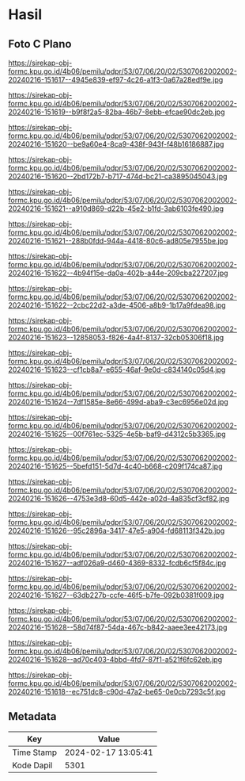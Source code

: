 # Hasil

## Foto C Plano

https://sirekap-obj-formc.kpu.go.id/4b06/pemilu/pdpr/53/07/06/20/02/5307062002002-20240216-151617--4945e839-ef97-4c26-a1f3-0a67a28edf9e.jpg

https://sirekap-obj-formc.kpu.go.id/4b06/pemilu/pdpr/53/07/06/20/02/5307062002002-20240216-151619--b9f8f2a5-82ba-46b7-8ebb-efcae90dc2eb.jpg

https://sirekap-obj-formc.kpu.go.id/4b06/pemilu/pdpr/53/07/06/20/02/5307062002002-20240216-151620--be9a60e4-8ca9-438f-943f-f48b16186887.jpg

https://sirekap-obj-formc.kpu.go.id/4b06/pemilu/pdpr/53/07/06/20/02/5307062002002-20240216-151620--2bd172b7-b717-474d-bc21-ca3895045043.jpg

https://sirekap-obj-formc.kpu.go.id/4b06/pemilu/pdpr/53/07/06/20/02/5307062002002-20240216-151621--a910d869-d22b-45e2-b1fd-3ab6103fe490.jpg

https://sirekap-obj-formc.kpu.go.id/4b06/pemilu/pdpr/53/07/06/20/02/5307062002002-20240216-151621--288b0fdd-944a-4418-80c6-ad805e7955be.jpg

https://sirekap-obj-formc.kpu.go.id/4b06/pemilu/pdpr/53/07/06/20/02/5307062002002-20240216-151622--4b94f15e-da0a-402b-a44e-209cba227207.jpg

https://sirekap-obj-formc.kpu.go.id/4b06/pemilu/pdpr/53/07/06/20/02/5307062002002-20240216-151622--2cbc22d2-a3de-4506-a8b9-1b17a9fdea98.jpg

https://sirekap-obj-formc.kpu.go.id/4b06/pemilu/pdpr/53/07/06/20/02/5307062002002-20240216-151623--12858053-f826-4a4f-8137-32cb05306f18.jpg

https://sirekap-obj-formc.kpu.go.id/4b06/pemilu/pdpr/53/07/06/20/02/5307062002002-20240216-151623--cf1cb8a7-e655-46af-9e0d-c834140c05d4.jpg

https://sirekap-obj-formc.kpu.go.id/4b06/pemilu/pdpr/53/07/06/20/02/5307062002002-20240216-151624--7df1585e-8e66-499d-aba9-c3ec6956e02d.jpg

https://sirekap-obj-formc.kpu.go.id/4b06/pemilu/pdpr/53/07/06/20/02/5307062002002-20240216-151625--00f761ec-5325-4e5b-baf9-d4312c5b3365.jpg

https://sirekap-obj-formc.kpu.go.id/4b06/pemilu/pdpr/53/07/06/20/02/5307062002002-20240216-151625--5befd151-5d7d-4c40-b668-c209f174ca87.jpg

https://sirekap-obj-formc.kpu.go.id/4b06/pemilu/pdpr/53/07/06/20/02/5307062002002-20240216-151626--4753e3d8-60d5-442e-a02d-4a835cf3cf82.jpg

https://sirekap-obj-formc.kpu.go.id/4b06/pemilu/pdpr/53/07/06/20/02/5307062002002-20240216-151626--95c2896a-3417-47e5-a904-fd68113f342b.jpg

https://sirekap-obj-formc.kpu.go.id/4b06/pemilu/pdpr/53/07/06/20/02/5307062002002-20240216-151627--adf026a9-d460-4369-8332-fcdb6cf5f84c.jpg

https://sirekap-obj-formc.kpu.go.id/4b06/pemilu/pdpr/53/07/06/20/02/5307062002002-20240216-151627--63db227b-ccfe-46f5-b7fe-092b0381f009.jpg

https://sirekap-obj-formc.kpu.go.id/4b06/pemilu/pdpr/53/07/06/20/02/5307062002002-20240216-151628--58d74f87-54da-467c-b842-aaee3ee42173.jpg

https://sirekap-obj-formc.kpu.go.id/4b06/pemilu/pdpr/53/07/06/20/02/5307062002002-20240216-151628--ad70c403-4bbd-4fd7-87f1-a521f6fc62eb.jpg

https://sirekap-obj-formc.kpu.go.id/4b06/pemilu/pdpr/53/07/06/20/02/5307062002002-20240216-151618--ec751dc8-c90d-47a2-be65-0e0cb7293c5f.jpg


## Metadata

| Key        | Value               |
| ---------- | ------------------- |
| Time Stamp | 2024-02-17 13:05:41 |
| Kode Dapil | 5301                |



